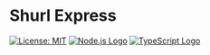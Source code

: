 # Shurl Express

[![License: MIT](https://img.shields.io/badge/License-MIT-yellow.svg)](https://opensource.org/licenses/MIT)
[![Node.js Logo](https://img.shields.io/badge/Node.js-%235FA04E?logo=nodedotjs&logoColor=white)](https://nodejs.org/)
[![TypeScript Logo](https://img.shields.io/badge/TypeScript-%233178C6?logo=typescript&logoColor=white)](https://www.typescriptlang.org/)
